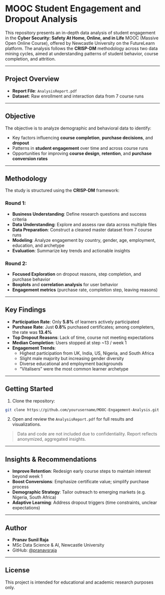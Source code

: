 # MOOC Student Engagement and Dropout Analysis

This repository presents an in-depth data analysis of student engagement in the **Cyber Security: Safety At Home, Online, and in Life** MOOC (Massive Open Online Course), offered by Newcastle University on the FutureLearn platform. The analysis follows the **CRISP-DM** methodology across two data mining cycles, aimed at understanding patterns of student behavior, course completion, and attrition.

---

## Project Overview

- **Report File**: `AnalysisReport.pdf`  
- **Dataset**: Raw enrollment and interaction data from 7 course runs  

---

## Objective

The objective is to analyze demographic and behavioral data to identify:

- Key factors influencing **course completion**, **purchase decisions**, and **dropout**
- Patterns in **student engagement** over time and across course runs
- Opportunities for improving **course design**, **retention**, and **purchase conversion rates**

---

## Methodology

The study is structured using the **CRISP-DM** framework:

### Round 1:
- **Business Understanding**: Define research questions and success criteria
- **Data Understanding**: Explore and assess raw data across multiple files
- **Data Preparation**: Construct a cleaned master dataset from 7 course runs
- **Modeling**: Analyze engagement by country, gender, age, employment, education, and archetype
- **Evaluation**: Summarize key trends and actionable insights

### Round 2:
- **Focused Exploration** on dropout reasons, step completion, and purchase behavior
- **Boxplots** and **correlation analysis** for user behavior
- **Engagement metrics** (purchase rate, completion step, leaving reasons)

---

## Key Findings

- **Participation Rate**: Only **5.8%** of learners actively participated
- **Purchase Rate**: Just **0.8%** purchased certificates; among completers, the rate was **13.4%**
- **Top Dropout Reasons**: Lack of time, course not meeting expectations
- **Median Completion**: Users stopped at step ~13 / week 1
- **Engagement Trends**:
  - Highest participation from UK, India, US, Nigeria, and South Africa
  - Slight male majority but increasing gender diversity
  - Diverse educational and employment backgrounds
  - “Vitalisers” were the most common learner archetype

---

## Getting Started

1. Clone the repository:
```bash
git clone https://github.com/yourusername/MOOC-Engagement-Analysis.git
```
2. Open and review the `AnalysisReport.pdf` for full results and visualizations.

> Data and code are not included due to confidentiality. Report reflects anonymized, aggregated insights.

---

## Insights & Recommendations

- **Improve Retention**: Redesign early course steps to maintain interest beyond week 1
- **Boost Conversions**: Emphasize certificate value; simplify purchase process
- **Demographic Strategy**: Tailor outreach to emerging markets (e.g. Nigeria, South Africa)
- **Adaptive Learning**: Address dropout triggers (time constraints, unclear expectations)

---

## Author

- **Pranav Sunil Raja**  
- MSc Data Science & AI, Newcastle University  
- GitHub: [@pranavsraja](https://github.com/pranavsraja)

---

## License

This project is intended for educational and academic research purposes only.
